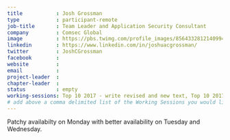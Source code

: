 ```yaml
---
title           : Josh Grossman
type            : participant-remote
job-title       : Team Leader and Application Security Consultant
company         : Comsec Global
image           : https://pbs.twimg.com/profile_images/856433281214099456/zV995oDu_400x400.jpg
linkedin        : https://www.linkedin.com/in/joshuacgrossman/
twitter         : JoshCGrossman
facebook        :
website         :
email           :
project-leader  :
chapter-leader  :
status          : empty
working-sessions: Top 10 2017 - write revised and new text, Top 10 2017 - Process Discussion, Top 10 2017 - Validation of weightings Discussion, Top 10 2017 - Feedback and Conclusion, Top 10 2017 - Peer review of RC2, Top 10 2017 - peer review of existing text, Owasp Top 10 2017 (Track), Top 10 2017 - Call for Data and Weightings Discussion
# add above a comma delimited list of the Working Sessions you would like to attend (use the session's title)
---
```


Patchy availabilty on Monday with better availability on Tuesday and Wednesday.
